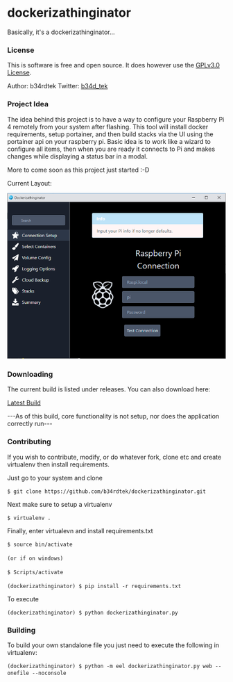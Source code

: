 # dockerizathinginator

Basically, it's a dockerizathinginator...


### [](#header-3) License

This is software is free and open source. It does however use the [GPLv3.0 License](https://www.gnu.org/licenses/gpl-3.0.en.html). 

Author: b34rdtek
Twitter: [b34d_tek](https://twitter.com/b34d_tek)

### [](#header-3) Project Idea

The idea behind this project is to have a way to configure your Raspberry Pi 4 remotely from your system after flashing. This tool will install docker requirements, setup portainer, and then build stacks via the UI using the portainer api on your raspberry pi. Basic idea is to work like a wizard to configure all items, then when you are ready it connects to Pi and makes changes while displaying a status bar in a modal.

More to come soon as this project just started :-D

Current Layout:

![alt text](web/img/dockerizathinginator.png "Current Layout")

### [](#header-3) Downloading
The current build is listed under releases. You can also download here:

[Latest Build](https://github.com/b34rdtek/dockerizathinginator/releases/download/ALPHA/dockerizathinginator.exe)

---As of this build, core functionality is not setup, nor does the application correctly run---

### [](#header-3) Contributing

If you wish to contribute, modify, or do whatever fork, clone etc and create virtualenv then install requirements.

Just go to your system and clone

```
$ git clone https://github.com/b34rdtek/dockerizathinginator.git
```

Next make sure to setup a virtualenv

```
$ virtualenv .
```

Finally, enter virtualevn and install requirements.txt

```
$ source bin/activate

(or if on windows)

$ Scripts/activate

(dockerizathinginator) $ pip install -r requirements.txt
```

To execute

```
(dockerizathinginator) $ python dockerizathinginator.py
```

### [](#header-3) Building

To build your own standalone file you just need to execute the following in virtualenv:

```
(dockerizathinginator) $ python -m eel dockerizathinginator.py web --onefile --noconsole
```
